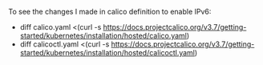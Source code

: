 To see the changes I made in calico definition to enable IPv6:
* diff calico.yaml <(curl -s https://docs.projectcalico.org/v3.7/getting-started/kubernetes/installation/hosted/calico.yaml)
* diff calicoctl.yaml <(curl -s https://docs.projectcalico.org/v3.7/getting-started/kubernetes/installation/hosted/calicoctl.yaml)
